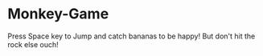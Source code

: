 # Monkey-Game
Press Space key to Jump and catch bananas to be happy! But don't hit the rock else ouch!
